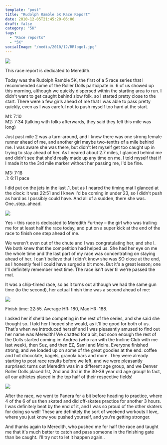 ```yaml
---
template: "post"
title: "Rudolph Ramble 5K Race Report"
date: 2010-12-05T21:45:20-06:00
draft: false
category: "5K"
tags:
  - "Race reports"
  - "5K"
socialImage: "/media/2010/12/RRlogo1.jpg"
---
```



![](/media/2010/12/RRlogo.jpg)

This race report is dedicated to Meredith.

Today was the Rudolph Ramble 5K, the first of a 5 race series that I recommended some of the Roller Dolls participate in. 6 of us showed up this morning, although we quickly dispersed within the starting area to run. I didn't want to get caught behind slow folk, so I started pretty close to the start. There were a few girls ahead of me that I was able to pass pretty quickly, even as I was careful not to push myself too hard at the start. 

M1: 7:10  
M2: 7:34 (talking with folks afterwards, they said they felt this mile was long)

Just past mile 2 was a turn-around, and I knew there was one strong female runner ahead of me, and another girl maybe two-tenths of a mile behind me. I was aware she was there, but didn't let myself get too caught up in trying to stay ahead of her. As I neared about 2.7 miles, I glanced behind me and didn't see that she'd really made up any time on me. I told myself that if I made it to the 3rd mile marker without her passing me, I'd be fine. 

M3: 7:18  
.1: 6:11 pace

I did put on the jets in the last .1, but as I neared the timing mat I glanced at the clock: it was 22:51 and I knew I'd be coming in under 23, so I didn't push as hard as I possibly could have. And all of a sudden, there she was. One..step..ahead.

![](/media/2010/12/Dock.jpg)

Yes &#8211; this race is dedicated to Meredith Furtney &#8211; the girl who was trailing me for at least half the race today, and put on a super kick at the end of the race to finish one step ahead of me.

We weren't even out of the chute and I was congratulating her, and she I. We both knew that the competition had helped us. She had her eye on me the whole time and the last part of my race was concentrating on staying ahead of her. I can't believe that I didn't know she was SO close at the end, as I honestly feel I could have surged a bit more. But it's a great lesson; one I'll definitely remember next time. The race isn't over til we're passed the mat.

It was a chip-timed race, so as it turns out although we had the same gun time (to the second), her actual finish time was a second ahead of me:

![](/media/2010/12/Dock2.jpg)

Finish time: 22:55. Average HR: 180, Max HR: 188.

I asked her if she'd be competing in the rest of the series, and she said she thought so. I told her I hoped she would, as it'll be good for both of us. That's when we introduced herself and I was pleasantly amused to find out her name was Meredith! We chatted for a bit, but soon enough the rest of the Dolls started coming in: Andrea (who ran with the Incline Club with me last week), then Suz, and then EZ, Sami and Moira. Everyone finished strong, and we loaded up on some of the great goodies at the end: coffee and hot chocolate, bagels, granola bars and more. They were already starting to post race results before we left, and we were pleasantly surprised: turns out Meredith was in a different age group, and we Denver Roller Dolls placed 1st, 2nd and 3rd in the 30-39 year old age group! In fact, all our athletes placed in the top half of their respective fields!

![](/media/2010/12/Dock3.jpg)

After the race, we went to Panera for a bit before heading to practice, where 4 of the 6 of us then skated and did off-skates practice for another 3 hours. I was definitely beat by the end of it, and I was so proud of the other skaters for doing so well! These are definitely the sort of weekend workouts I love, where you just know you pushed yourself, and you're getting stronger.

And thanks again to Meredith, who pushed me for half the race and taught me that it's much better to catch and pass someone in the finishing gate than be caught. I'll try not to let it happen again..